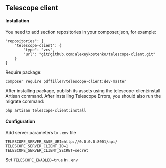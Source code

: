 ## Telescope client

#### Installation

You need to add section repositories in your composer.json, for example:

```
"repositories": {
    "telescope-client": {
        "type": "vcs",
        "url": "git@github.com:alexeykostenko/telescope-client.git"
    }
}
```

Require package:
```
composer require pdffiller/telescope-client:dev-master
```

After installing package, publish its assets using the telescope-client:install Artisan command. After installing Telescope Errors, you should also run the migrate command:
```
php artisan telescope-client:install
```

#### Configuration
Add server parameters to `.env` file
```
TELESCOPE_SERVER_BASE_URI=http://0.0.0.0:8001/api/
TELESCOPE_SERVER_CLIENT_ID=1
TELESCOPE_SERVER_CLIENT_SECRET=secret
```

Set `TELESCOPE_ENABLED=true` in `.env`
